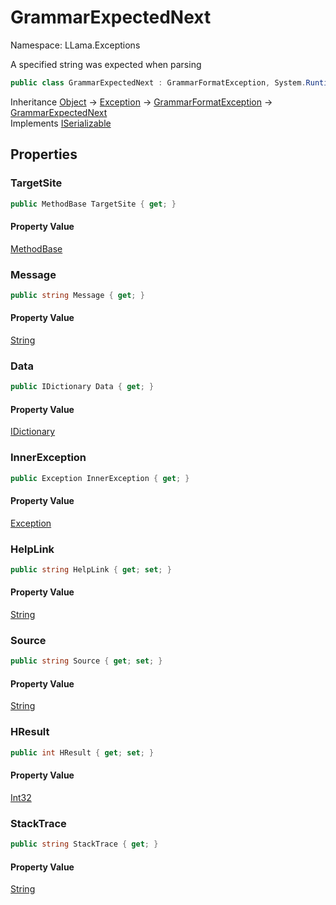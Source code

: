 # GrammarExpectedNext

Namespace: LLama.Exceptions

A specified string was expected when parsing

```csharp
public class GrammarExpectedNext : GrammarFormatException, System.Runtime.Serialization.ISerializable
```

Inheritance [Object](https://docs.microsoft.com/en-us/dotnet/api/system.object) → [Exception](https://docs.microsoft.com/en-us/dotnet/api/system.exception) → [GrammarFormatException](./llama.exceptions.grammarformatexception.md) → [GrammarExpectedNext](./llama.exceptions.grammarexpectednext.md)<br>
Implements [ISerializable](https://docs.microsoft.com/en-us/dotnet/api/system.runtime.serialization.iserializable)

## Properties

### **TargetSite**

```csharp
public MethodBase TargetSite { get; }
```

#### Property Value

[MethodBase](https://docs.microsoft.com/en-us/dotnet/api/system.reflection.methodbase)<br>

### **Message**

```csharp
public string Message { get; }
```

#### Property Value

[String](https://docs.microsoft.com/en-us/dotnet/api/system.string)<br>

### **Data**

```csharp
public IDictionary Data { get; }
```

#### Property Value

[IDictionary](https://docs.microsoft.com/en-us/dotnet/api/system.collections.idictionary)<br>

### **InnerException**

```csharp
public Exception InnerException { get; }
```

#### Property Value

[Exception](https://docs.microsoft.com/en-us/dotnet/api/system.exception)<br>

### **HelpLink**

```csharp
public string HelpLink { get; set; }
```

#### Property Value

[String](https://docs.microsoft.com/en-us/dotnet/api/system.string)<br>

### **Source**

```csharp
public string Source { get; set; }
```

#### Property Value

[String](https://docs.microsoft.com/en-us/dotnet/api/system.string)<br>

### **HResult**

```csharp
public int HResult { get; set; }
```

#### Property Value

[Int32](https://docs.microsoft.com/en-us/dotnet/api/system.int32)<br>

### **StackTrace**

```csharp
public string StackTrace { get; }
```

#### Property Value

[String](https://docs.microsoft.com/en-us/dotnet/api/system.string)<br>
